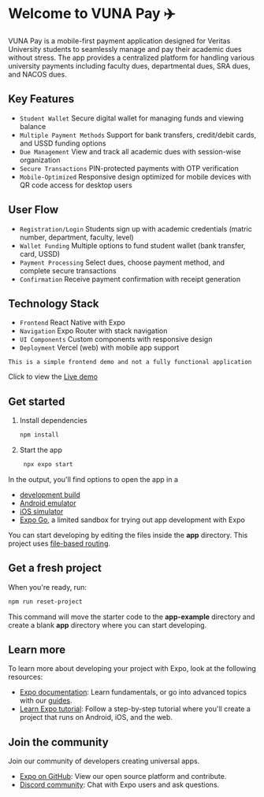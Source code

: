 # Welcome to VUNA Pay :airplane:
VUNA Pay is a mobile-first payment application designed for Veritas University students to seamlessly manage and pay their academic dues without stress. The app provides a centralized platform for handling various university payments including faculty dues, departmental dues, SRA dues, and NACOS dues.

## Key Features

- `Student Wallet` Secure digital wallet for managing funds and viewing balance
- `Multiple Payment Methods` Support for bank transfers, credit/debit cards, and USSD funding options
- `Due Management` View and track all academic dues with session-wise organization
- `Secure Transactions` PIN-protected payments with OTP verification
- `Mobile-Optimized` Responsive design optimized for mobile devices with QR code access for desktop users

## User Flow

- `Registration/Login` Students sign up with academic credentials (matric number, department, faculty, level)
- `Wallet Funding` Multiple options to fund student wallet (bank transfer, card, USSD)
- `Payment Processing` Select dues, choose payment method, and complete secure transactions
- `Confirmation` Receive payment confirmation with receipt generation

## Technology Stack

- `Frontend` React Native with Expo
- `Navigation` Expo Router with stack navigation
- `UI Components` Custom components with responsive design
- `Deployment` Vercel (web) with mobile app support

`This is a simple frontend demo and not a fully functional application`

Click to view the [Live demo](https://vuna-pay.vercel.app/)

## Get started

1. Install dependencies

   ```bash
   npm install
   ```

2. Start the app

   ```bash
    npx expo start
   ```

In the output, you'll find options to open the app in a

- [development build](https://docs.expo.dev/develop/development-builds/introduction/)
- [Android emulator](https://docs.expo.dev/workflow/android-studio-emulator/)
- [iOS simulator](https://docs.expo.dev/workflow/ios-simulator/)
- [Expo Go](https://expo.dev/go), a limited sandbox for trying out app development with Expo

You can start developing by editing the files inside the **app** directory. This project uses [file-based routing](https://docs.expo.dev/router/introduction).

## Get a fresh project

When you're ready, run:

```bash
npm run reset-project
```

This command will move the starter code to the **app-example** directory and create a blank **app** directory where you can start developing.

## Learn more

To learn more about developing your project with Expo, look at the following resources:

- [Expo documentation](https://docs.expo.dev/): Learn fundamentals, or go into advanced topics with our [guides](https://docs.expo.dev/guides).
- [Learn Expo tutorial](https://docs.expo.dev/tutorial/introduction/): Follow a step-by-step tutorial where you'll create a project that runs on Android, iOS, and the web.

## Join the community

Join our community of developers creating universal apps.

- [Expo on GitHub](https://github.com/expo/expo): View our open source platform and contribute.
- [Discord community](https://chat.expo.dev): Chat with Expo users and ask questions.
